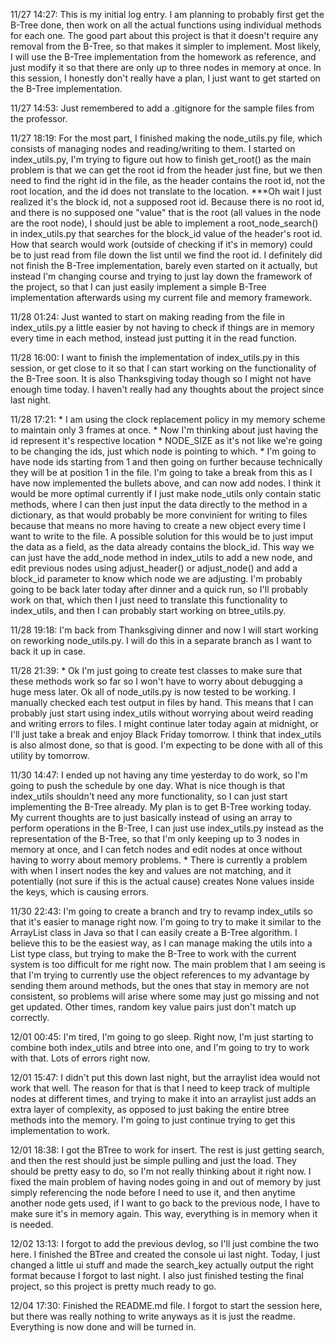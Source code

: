 11/27   14:27:  This is my initial log entry. I am planning to probably first get the B-Tree done, then work on all the actual functions using individual methods for each one. 
                The good part about this project is that it doesn't require any removal from the B-Tree, so that makes it simpler to implement. Most likely, I will use the 
                B-Tree implementation from the homework as reference, and just modify it so that there are only up to three nodes in memory at once.
                In this session, I honestly don't really have a plan, I just want to get started on the B-Tree implementation.

11/27   14:53:  Just remembered to add a .gitignore for the sample files from the professor.

11/27   18:19:  For the most part, I finished making the node_utils.py file, which consists of managing nodes and reading/writing to them.
                I started on index_utils.py, I'm trying to figure out how to finish get_root() as the main problem is that we can get the root id from the header just fine,
                    but we then need to find the right id in the file, as the header contains the root id, not the root location, and the id does not translate to the location.
                    ***Oh wait I just realized it's the block id, not a supposed root id. Because there is no root id, and there is no supposed one "value" that is the root
                       (all values in the node are the root node), I should just be able to implement a root_node_search() in index_utils.py that searches for the block_id value of
                       the header's root id. How that search would work (outside of checking if it's in memory) could be to just read from file down the list until we find the root id.
                I definitely did not finish the B-Tree implementation, barely even started on it actually, but instead I'm changing course and trying to just lay down the framework 
                    of the project, so that I can just easily implement a simple B-Tree implementation afterwards using my current file and memory framework.

11/28   01:24:  Just wanted to start on making reading from the file in index_utils.py a little easier by not having to check if things are in memory every time in each method,
                instead just putting it in the read function.

11/28   16:00:  I want to finish the implementation of index_utils.py in this session, or get close to it so that I can start working on the functionality of the B-Tree soon. It is 
                also Thanksgiving today though so I might not have enough time today. I haven't really had any thoughts about the project since last night.

11/28   17:21:  * I am using the clock replacement policy in my memory scheme to maintain only 3 frames at once.
                * Now I'm thinking about just having the id represent it's respective location * NODE_SIZE as it's not like we're going to be changing the ids, just which node is pointing to which.
                * I'm going to have node ids starting from 1 and then going on further because technically they will be at position 1 in the file.
                I'm going to take a break from this as I have now implemented the bullets above, and can now add nodes.
                I think it would be more optimal currently if I just make node_utils only contain static methods, where I can then just input the data directly to the method in a 
                    dictionary, as that would probably be more convinient for writing to files because that means no more having to create a new object every time I want to write to the file. 
                    A possible solution for this would be to just imput the data as a field, as the data already contains the block_id. This way we can just have the add_node method in index_utils to add a new node, and edit previous nodes using adjust_header() or adjust_node() and add a block_id parameter to know which node we are adjusting.
                    I'm probably going to be back later today after dinner and a quick run, so I'll probably work on that, which then I just need to translate this functionality to index_utils, and then I can probably start working on btree_utils.py.

11/28   19:18:  I'm back from Thanksgiving dinner and now I will start working on reworking node_utils.py. I will do this in a separate branch as I want to back it up in case.

11/28   21:39:  * Ok I'm just going to create test classes to make sure that these methods work so far so I won't have to worry about debugging a huge mess later.
                Ok all of node_utils.py is now tested to be working. I manually checked each test output in files by hand. This means that I can probably just start using index_utils without worrying about weird reading and writing errors to files. I might continue later today again at midnight, or I'll just take a break and enjoy Black Friday tomorrow. I think that index_utils is also almost done, so that is good. I'm expecting to be done with all of this utility by tomorrow.

11/30   14:47:  I ended up not having any time yesterday to do work, so I'm going to push the schedule by one day. What is nice though is that index_utils shouldn't need any more 
                functionality, so I can just start implementing the B-Tree already. My plan is to get B-Tree working today.
                My current thoughts are to just basically instead of using an array to perform operations in the B-Tree, I can just use index_utils.py instead as the representation of the B-Tree, so that I'm only keeping up to 3 nodes in memory at once, and I can fetch nodes and edit nodes at once without having to worry about memory problems.
                * There is currently a problem with when I insert nodes the key and values are not matching, and it potentially (not sure if this is the actual cause) creates None values inside the keys, which is causing errors.

11/30   22:43:  I'm going to create a branch and try to revamp index_utils so that it's easier to manage right now. I'm going to try to make it similar to the ArrayList class in Java
                so that I can easily create a B-Tree algorithm. I believe this to be the easiest way, as I can manage making the utils into a List type class, but trying to make the B-Tree to work with the current system is too difficult for me right now. The main problem that I am seeing is that I'm trying to currently use the object references to my advantage by sending them around methods, but the ones that stay in memory are not consistent, so problems will arise where some may just go missing and not get updated. Other times, random key value pairs just don't match up correctly.

12/01   00:45:  I'm tired, I'm going to go sleep. Right now, I'm just starting to combine both index_utils and btree into one, and I'm going to try to work with that. Lots of errors 
                right now.

12/01   15:47:  I didn't put this down last night, but the arraylist idea would not work that well. The reason for that is that I need to keep track of multiple nodes at different 
                times, and trying to make it into an arraylist just adds an extra layer of complexity, as opposed to just baking the entire btree methods into the memory. I'm going to just continue trying to get this implementation to work.

12/01   18:38:  I got the BTree to work for insert. The rest is just getting search, and then the rest should just be simple pulling and just the load. They should be pretty easy 
                to do, so I'm not really thinking about it right now.
                I fixed the main problem of having nodes going in and out of memory by just simply referencing the node before I need to use it, and then anytime another node gets used, if I want to go back to the previous node, I have to make sure it's in memory again. This way, everything is in memory when it is needed.

12/02   13:13:  I forgot to add the previous devlog, so I'll just combine the two here. I finished the BTree and created the console ui last night. Today, I just changed a 
                little ui stuff and made the search_key actually output the right format because I forgot to last night. I also just finished testing the final project, so this project is pretty much ready to go.

12/04   17:30:  Finished the README.md file. I forgot to start the session here, but there was really nothing to write anyways as it is just the readme. Everything is now done and 
                will be turned in.